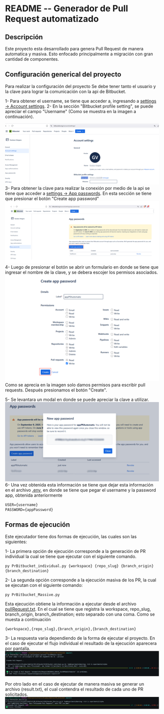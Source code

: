 # README -- Generador de Pull Request automatizado


## Descripción
Este proyecto esta desarrollado para genera Pull Request de manera automatica y masiva. Esto enfocado principalmente a migración con gran cantidad de componentes.

## Configuración generical del proyecto

Para realizar la configuración del proyecto Se debe tener tanto el usuario y la clave para lograr la comunicación con la api de Bitbucket.

1- Para obtener el username, se tiene que acceder a, ingresando a [settings -> Account settings](https://bitbucket.org/account/settings/).
2- En la sección "Bitbucket profile setting", se puede apreciar el campo "Username"  (Como se muestra en la imagen a continuación).
    
![obtención username](assent/UserName.svg "obtención username")
3- Para obtener la clave para realizar la conexión por medio de la api se tiene que acceder a [settings -> App passwords](https://bitbucket.org/account/settings/app-passwords/). En esta sección se tiene que presionar el botón "Create app password"
![botón de creación de clave de app](assent/AppPassword_1.svg "botón de creación de clave de app")
4- Luego de presionar el botón se abrir un formulario en donde se tiene que ingresar el nombre de la clave, y se debera escojer los permisos asociados.
![Formulario de creación de clave](assent/AppPassword_2.svg "Formulario de creación de clave")
Como se aprecia en la imagen solo damos permisos para escribir pull requests. Después presionamos el botón "Create".

5- Se levantara un modal en donde se puede apreciar la clave a utilizar.
![Modal con clave de app](assent/AppPassword_3.svg "Modal con clave de app")
6- Una vez obtenida esta información se tiene que dejar esta información en el archivo [.env](.env), en donde se tiene que pegar el username y la password app, obtenida anteriormente
    
    USER={username}
    PASSWORD={appPassword}
    

## Formas de ejecución

Este ejecutador tiene dos formas de ejecución, las cuales son las siguientes:

1- La primera opción de ejecución corresponde a la generación de PR individual la cual se tiene que ejecutar con el siguiente comando.

    py PrBitbucket_individual.py {workspace} {repo_slug} {branch_origin} {branch_destination}

2- La segunda opción corresponde a la ejecución masiva de los PR, la cual se ejecutan con el siguiente comando:

    py PrBitbucket_Massive.py

Esta ejecución obtiene la información a ejecutar desde el archivo [pullRequest.txt](pullRequest.txt). En el cual se tiene que registra la workspace, repo_slug, branch_origin, branch_destination; esto separado con una coma. Como se muesta a continuación

    {workspace},{repo_slug},{branch_origin},{branch_destination}

3- La respuesta varia dependiendo de la forma de ejecutar el proyecto. En el caso de ejecutar el flujo individual el resultado de la ejecución aparecera por pantalla.
![resultado ejecución individual](assent/ExectIndividual.svg "resultado ejecución individual")

Por otro lado en el caso de ejecutar de manera masiva se generar un archivo (result.txt), el cual contendra el resultado de cada uno de PR solicitados.
![resultado ejecución Masiva](assent/ExectMasiva.svg "resultado ejecución Masiva")